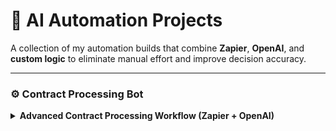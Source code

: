 # 🧠 AI Automation Projects
A collection of my automation builds that combine **Zapier**, **OpenAI**, and **custom logic** to eliminate manual effort and improve decision accuracy.

---

### ⚙️ Contract Processing Bot

<details>
<summary><strong>Advanced Contract Processing Workflow (Zapier + OpenAI)</strong></summary>

```mermaid
flowchart TD
  %% Intake
  A1["(1) Gmail Trigger: new attachment containing 'contract'"]
  A2["(2) Slack: immediate intake notification"]
  A3{"(3) Filter: file is a contract?"}
  A1 --> A2 --> A3

  %% Storage
  A3 -- Yes --> A4["(4) Save to Google Drive → /Contracts/Incoming"]
  A3 -- No  --> R1["Stop + Log skip in Sheets"] --> H1[End]

  %% AI extraction + validation
  B1["(5) OpenAI: extract JSON (parties, dates, amounts, renewal, risks)"]
  B2{"Schema-valid JSON?"}
  B1 --> B2
  B2 -- No --> B1R["Retry with stricter instructions + examples"]
  B1R --> B2
  B2 -- Yes --> C1["(6) Code by Zapier: parse JSON → typed fields"]

  %% Logging
  A4 --> B1
  C1 --> D1["(7) Google Sheets: append run log (inputs, outputs, file link)"]

  %% Routing
  D2{"(8) Risks detected or missing clauses?"}
  D1 --> D2
  D2 -- Yes --> E1["Slack: human review thread with summary + Drive link"]
  D2 -- No  --> F1["Move file → /Contracts/Approved"]
  F1 --> F2["(9) Gmail: confirmation email to requester"]

  %% Terminate
  E1 --> H1
  F2 --> H1

</details>


**Workflow Steps**
1. **Trigger:** Gmail — new attachment containing “contract”
2. **Notify:** Send immediate Slack notification (intake)
3. **Filter:** Only process contract files (skip & log others)
4. **Store:** Upload to Google Drive → `/Contracts/Incoming`
5. **Extract:** OpenAI step creates JSON summary (parties, dates, amounts, renewal, risks)
6. **Parse:** Code by Zapier converts JSON to typed fields
7. **Log:** Append all run details to Google Sheets
8. **Route:** If risks found → Slack human review thread; else continue
9. **Confirm:** Send email confirmations for auto-approved contracts

